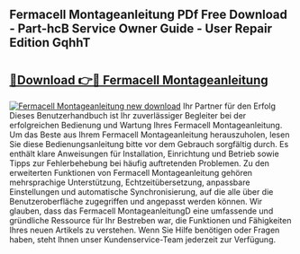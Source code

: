 ## Fermacell Montageanleitung PDf Free Download - Part-hcB Service Owner Guide - User Repair Edition GqhhT

# <h2><a href="http://df7llc4.blite.top/?on=Fermacell+Montageanleitung">🔗Download 👉🔴 Fermacell Montageanleitung</a></h2>

[![Fermacell Montageanleitung new download](https://i.imgur.com/lujVjoI.png)](http://df7llc4.blite.top/?on=Fermacell+Montageanleitung)
Ihr Partner für den Erfolg Dieses Benutzerhandbuch ist Ihr zuverlässiger Begleiter bei der erfolgreichen Bedienung und Wartung Ihres Fermacell Montageanleitung. Um das Beste aus Ihrem Fermacell Montageanleitung herauszuholen, lesen Sie diese Bedienungsanleitung bitte vor dem Gebrauch sorgfältig durch. Es enthält klare Anweisungen für Installation, Einrichtung und Betrieb sowie Tipps zur Fehlerbehebung bei häufig auftretenden Problemen. Zu den erweiterten Funktionen von Fermacell Montageanleitung gehören mehrsprachige Unterstützung, Echtzeitübersetzung, anpassbare Einstellungen und automatische Synchronisierung, auf die alle über die Benutzeroberfläche zugegriffen und angepasst werden können. Wir glauben, dass das Fermacell MontageanleitungD eine umfassende und gründliche Ressource für Ihr Bestreben war, die Funktionen und Fähigkeiten Ihres neuen Artikels zu verstehen. Wenn Sie Hilfe benötigen oder Fragen haben, steht Ihnen unser Kundenservice-Team jederzeit zur Verfügung.
